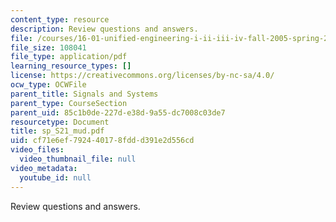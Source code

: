 ```yaml
---
content_type: resource
description: Review questions and answers.
file: /courses/16-01-unified-engineering-i-ii-iii-iv-fall-2005-spring-2006/cf71e6ef792440178fddd391e2d556cd_sp_S21_mud.pdf
file_size: 108041
file_type: application/pdf
learning_resource_types: []
license: https://creativecommons.org/licenses/by-nc-sa/4.0/
ocw_type: OCWFile
parent_title: Signals and Systems
parent_type: CourseSection
parent_uid: 85c1b0de-227d-e38d-9a55-dc7008c03de7
resourcetype: Document
title: sp_S21_mud.pdf
uid: cf71e6ef-7924-4017-8fdd-d391e2d556cd
video_files:
  video_thumbnail_file: null
video_metadata:
  youtube_id: null
---
```

Review questions and answers.
